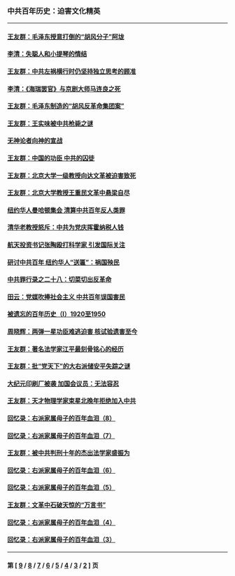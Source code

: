 ### 中共百年历史：迫害文化精英
---
#### [王友群：毛泽东授意打倒的“胡风分子”阿垅](../../pages/nf1176111/n13592541.md?03260430) 
#### [李清：失聪人和小提琴的情结](../../pages/nf1176111/n13459280.md?03260430) 
#### [王友群：中共左祸横行时仍坚持独立思考的顾准](../../pages/nf1176111/n13444722.md?03260430) 
#### [李清：《海瑞罢官》与京剧大师马连良之死](../../pages/nf1176111/n13412316.md?03260430) 
#### [王友群：毛泽东制造的“胡风反革命集团案”](../../pages/nf1176111/n13324909.md?03260430) 
#### [王友群：王实味被中共枪毙之谜](../../pages/nf1176111/n13307502.md?03260430) 
#### [无神论者向神的宣战](../../pages/nf1176111/n13281535.md?03260430) 
#### [王友群：中国的功臣 中共的囚徒](../../pages/nf1176111/n13291790.md?03260430) 
#### [王友群：北京大学一级教授向达文革被迫害致死](../../pages/nf1176111/n13150966.md?03260430) 
#### [王友群：北京大学教授王重民文革中悬梁自尽](../../pages/nf1176111/n13084645.md?03260430) 
#### [纽约华人曼哈顿集会 清算中共百年反人类罪](../../pages/nf1176111/n13084157.md?03260430) 
#### [清华老教授怒斥：中共为党庆挥霍纳税人钱](../../pages/nf1176111/n13071430.md?03260430) 
#### [航天投资书记张陶殴打科学家 引发国际关注](../../pages/nf1176111/n13069132.md?03260430) 
#### [研讨中共百年 纽约华人“送匾”：祸国殃民](../../pages/nf1176111/n13057367.md?03260430) 
#### [中共罪行录之二十八：切菜切出反革命](../../pages/nf1176111/n13030600.md?03260430) 
#### [田云：党媒吹捧社会主义 中共百年误国害民](../../pages/nf1176111/n13006682.md?03260430) 
#### [被遗忘的百年历史（I）1920至1950](../../pages/nf1176111/n12986411.md?03260430) 
#### [周晓辉：两弹一星功臣难逃迫害 核试验遗害至今](../../pages/nf1176111/n12974997.md?03260430) 
#### [王友群：著名法学家江平最刻骨铭心的经历](../../pages/nf1176111/n12970787.md?03260430) 
#### [王友群：批“党天下”的大右派储安平失踪之谜](../../pages/nf1176111/n12954229.md?03260430) 
#### [大纪元印刷厂被袭 加国会议员：无法容忍](../../pages/nf1176111/n12883028.md?03260430) 
#### [王友群：天才物理学家束星北晚年拒绝加入中共](../../pages/nf1176111/n12792913.md?03260430) 
#### [回忆录：右派家属母子的百年血泪（8）](../../pages/nf1176111/n12706196.md?03260430) 
#### [回忆录：右派家属母子的百年血泪（7）](../../pages/nf1176111/n12706191.md?03260430) 
#### [王友群：被中共判刑十年的杰出法学家盛振为](../../pages/nf1176111/n12706141.md?03260430) 
#### [回忆录：右派家属母子的百年血泪（6）](../../pages/nf1176111/n12698863.md?03260430) 
#### [回忆录：右派家属母子的百年血泪（5）](../../pages/nf1176111/n12692515.md?03260430) 
#### [王友群：文革中石破天惊的“万言书”](../../pages/nf1176111/n12690994.md?03260430) 
#### [回忆录：右派家属母子的百年血泪（4）](../../pages/nf1176111/n12686410.md?03260430) 
#### [回忆录：右派家属母子的百年血泪（3）](../../pages/nf1176111/n12683820.md?03260430) 

---
#### 第 [ [9](./9.md?03260430) / [8](./8.md?03260430) / [7](./7.md?03260430) / [6](./6.md?03260430) / [5](./5.md?03260430) / [4](./4.md?03260430) / [3](./3.md?03260430) / [2](./2.md?03260430) ] 页
